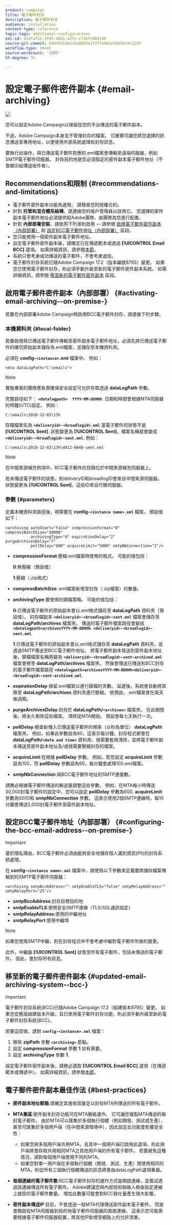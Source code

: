 ```yaml
---
product: campaign
title: 電子郵件封存
description: 電子郵件封存
audience: installation
content-type: reference
topic-tags: additional-configurations
exl-id: 424faf25-2fd5-40d1-a2fc-c715fc0b8190
source-git-commit: bd9f035db1cbad883e1f27fe901e34dfbc9c1229
workflow-type: tm+mt
source-wordcount: '1305'
ht-degree: 3%

---
```


# 設定電子郵件密件副本 {#email-archiving}

![](../../assets/v7-only.svg)

您可以設定Adobe Campaign以保留從您的平台傳送的電子郵件副本。

不過，Adobe Campaign本身並不管理封存的檔案。 它確實可讓您將您選擇的訊息傳送至專用地址，以便使用外部系統處理和封存訊息。

要執行此操作，與已傳送電子郵件對應的.eml檔案會傳輸至遠端伺服器，例如SMTP電子郵件伺服器。 封存目的地是您必須指定的密件副本電子郵件地址（不會顯示給傳送收件者）。

## Recommendations和限制 {#recommendations-and-limitations}

* 電子郵件密件副本功能為選用。 請檢查您的授權合約。
* 針對 **托管和混合體系結構**，請連絡您的帳戶管理員以啟用它。 您選擇的密件副本電子郵件地址必須提供給Adobe團隊，由團隊為您進行配置。
* 針對 **內部部署安裝**，請依照下列准則啟用 — 請參閱 [啟用電子郵件密件副本（內部部署）](#activating-email-archiving--on-premise-) 和 [設定BCC電子郵件地址（內部部署）](#configuring-the-bcc-email-address--on-premise-) 區段。
* 您只能使用一個密件副本電子郵件地址。
* 設定電子郵件密件副本後，請確定已在傳遞範本或透過 **[!UICONTROL Email BCC]** 選項。 如需詳細資訊，請參閱[本節](../../delivery/using/sending-messages.md#archiving-emails)。
* 系統只會考慮成功傳送的電子郵件，不會考慮退信。
* 電子郵件封存系統已隨Adobe Campaign 17.2（版本編號8795）變更。 如果您已使用電子郵件封存，則必須手動升級至新的電子郵件密件副本系統。 如需詳細資訊，請參閱 [移至新的電子郵件密件副本](#updated-email-archiving-system--bcc-) 區段。

## 啟用電子郵件密件副本（內部部署） {#activating-email-archiving--on-premise-}

若要在內部部署Adobe Campaign時啟用BCC電子郵件封存，請遵循下列步驟。

### 本機資料夾 {#local-folder}

若要啟用將已傳送電子郵件傳輸至密件副本電子郵件地址，必須先將已傳送電子郵件的確切原始副本儲存為.eml檔案，並儲存至本機資料夾。

必須在 **config-`<instance>`.xml** 檔案中。 例如：

```
<mta dataLogPath="C:\emails">
```

>[!NOTE]
>
>實施專案的團隊應負責確保安全設定可允許存取透過 **dataLogPath** 參數。

完整路徑如下： **`<datalogpath>  YYYY-MM-DDHHh`**. 日期和時間會根據MTA伺服器的時鐘(UTC)設定。 例如：

```
C:\emails\2018-12-02\13h
```

存檔檔案名為 **`<deliveryid>-<broadlogid>.eml`** 當電子郵件的狀態不是 **[!UICONTROL Sent]**. 狀態變更為 **[!UICONTROL Sent]**，檔案名稱就會變成 **`<deliveryid>-<broadlogid>-sent.eml`**. 例如：

```
C:\emails\2018-12-02\13h\4012-8040-sent.eml
```

>[!NOTE]
>
>在中間來源補充例項中，BCC電子郵件的目錄位於中間來源補充伺服器上。
>
>若未傳送電子郵件的狀態，則deliveryID和broadlogID會來自中間來源伺服器。 狀態變更為 **[!UICONTROL Sent]**，這些ID來自行銷伺服器。

### 參數 {#parameters}

定義本機資料夾路徑後，視需要在 **config-`<instance name>.xml`** 檔案。 預設值如下：

```
<archiving autoStart="false" compressionFormat="0" compressBatchSize="10000"
           archivingType="0" expirationDelay="2" purgeArchivesDelay="7"
           pollDelay="600" acquireLimit="5000" smtpNbConnection="2"/>
```

* **compressionFormat**:壓縮.eml檔案時使用的格式。 可能的值包括：

   **0**:無壓縮（預設值）

   **1**:壓縮（.zip格式）

* **compressBatchSize**:.eml檔案新增至封存（.zip檔案）的數量。
* **archivingType**:要使用的歸檔策略。 可能的值包括：

   **0**:已傳送電子郵件的原始副本會以.eml格式儲存至 **dataLogPath** 資料夾（預設值）。 的存檔副本 **`<deliveryid>-<broadlogid>-sent.eml`** 檔案會儲存至 **dataLogPath/archives** 檔案夾。 傳送的電子郵件檔案路徑會變成 **`<datalogpath>archivesYYYY-MM-DDHHh <deliveryid>-<broadlogid>-sent.eml`**.

   **1**:已傳送電子郵件的原始副本會以.eml格式儲存至 **dataLogPath** 資料夾，並透過SMTP傳送至BCC電子郵件地址。 將電子郵件副本發送到密件副本地址後，歸檔檔案名稱將變為 **`<deliveryid>-<broadlogid>-sent-archived.eml`** 檔案會移至 **dataLogPath/archives** 檔案夾。 然後會傳送已傳送和BCC封存的電子郵件檔案路徑 **`<datalogpath>archivesYYYY-MM-DDHHh<deliveryid>- <broadlogid>-sent-archived.eml`**.

* **expirationDelay**:保留.eml檔案以進行歸檔的天數。 延遲後，系統會自動將其移至 **dataLogPath/archives** 資料夾進行壓縮。 依預設，.eml檔案會在兩天後過期。
* **purgeArchivesDelay**:封存於 **dataLogPath/`<archives>`** 檔案夾。 在此期間後，將永久刪除這些檔案。 清除從MTA開始。 預設會每七天執行一次。
* **pollDelay**:檢查新傳入已傳送電子郵件的頻率（以秒為單位） **dataLogPath** 檔案夾。 例如，如果此參數設為60，這表示每分鐘，封存程式都會在 **dataLogPath/`<date and time>`** 資料夾、視需要套用清除，並將電子郵件副本傳送至密件副本地址及/或視需要壓縮封存的檔案。
* **acquireLimit**:在根據 **pollDelay** 參數。 例如，若您設定 **acquireLimit** 參數設為100，而 **pollDelay** 參數設為60，每分鐘會處理100.eml檔案。
* **smtpNbConnection**:與BCC電子郵件地址的SMTP連接數。

請務必根據電子郵件傳送的輸送量調整這些參數。 例如，在MTA每小時傳送30,000封電子郵件的設定中，您可以設定 **pollDelay** 參數為600, **acquireLimit** 參數為5000和 **smtpNbConnection** 參數。 這表示使用2個SMTP連線時，每10分鐘會傳送5,000封電子郵件至密件副本地址。

## 設定BCC電子郵件地址（內部部署） {#configuring-the-bcc-email-address--on-premise-}

>[!IMPORTANT]
>
>基於隱私理由，BCC電子郵件必須由能夠安全地儲存個人識別資訊(PII)的封存系統處理。

在 **config-`<instance name>.xml`** 檔案中，請使用以下參數來定義要將儲存檔案傳輸到的SMTP電子郵件伺服器：

```
<archiving smtpBccAddress="" smtpEnableTLS="false" smtpRelayAddress="" smtpRelayPort="25"/>
```

* **smtpBccAddress**:封存目標目的地
* **smtpEnableTLS**:使用安全SMTP連線（TLS/SSL通訊協定）
* **smtpRelayAddress**:使用的中繼地址
* **smtpRelayPort**:使用中繼埠

>[!NOTE]
>
>如果您使用SMTP中繼，則在封存程式中不會考慮中繼對電子郵件所做的變更。
>
>此外，中繼器 **[!UICONTROL Sent]** 狀態至所有電子郵件，包括未傳送的電子郵件。 因此，會封存所有訊息。

## 移至新的電子郵件密件副本 {#updated-email-archiving-system--bcc-}

>[!IMPORTANT]
>
>電子郵件封存系統(BCC)已隨Adobe Campaign 17.2（組建版本8795）變更。 如果您從舊版組建版本升級，且已使用電子郵件封存功能，則必須手動升級至新的電子郵件封存系統(BCC)。

若要這麼做，請對 **`config-<instance>.xml`** 檔案：

1. 移除 **zipPath** 參數 **`<archiving>`** 節點。
1. 設定 **compressionFormat** 參數 **1** 如有需要。
1. 設定 **archivingType** 參數 **1**.

設定電子郵件密件副本後，請務必選取 **[!UICONTROL Email BCC]** 選項（在傳遞範本或傳遞中）。 如需詳細資訊，請參閱[本節](../../delivery/using/sending-messages.md#archiving-emails)。

## 電子郵件密件副本最佳作法 {#best-practices}

* **密件副本地址郵箱**:請確定其接收容量足以封存MTA所傳送的所有電子郵件。
* **MTA集區**:密件副本封存功能可在MTA層級運作。 它可讓您複製MTA傳送的每封電子郵件。 由於MTA可以匯集於多個執行個體（例如開發、測試或生產），甚至可匯集於多個用戶端（在中間來源環境中），因此設定此功能會影響安全性：

   * 如果您與多個用戶端共用MTA，且其中一個用戶端已啟用此選項，則此用戶端將會存取共用相同MTA之其他用戶端的所有電子郵件。 若要避免這種情況，請對每個用戶端使用不同的MTA。
   * 如果您對單一用戶端在多個執行個體（開發、測試、生產）間使用相同的MTA，則從所有三個執行個體傳送的訊息將會由dataLogPath選項重複。

* **每個連線的電子郵件數**:BCC電子郵件封存的運作方式是開啟連線，並嘗試透過該連線傳送所有電子郵件。 Adobe建議您與內部技術聯絡人檢查指定連線上接受的電子郵件數量。 增加此數量可能會對BCC吞吐量產生很大影響。
* **密件副本傳送IP**:目前，不會透過一般MTA代理傳送密件副本電子郵件。 而是會開啟從MTA伺服器到目的地電子郵件伺服器的直接連線。 這表示您可能需要根據電子郵件伺服器配置，將其他IP新增至網路上的允許清單。

<!--## Email BCC with Enhanced MTA {#email-bcc-with-enhanced-mta}

For **hosted and hybrid architectures**, if you have the latest instance of Adobe Campaign, or if you have upgraded to the Enhanced MTA and using Adobe Campaign 19.2 or later, you can use Email BCC with Enhanced MTA, which is more reliable, efficient, and has lower latency.

### Activating Email BCC with Enhanced MTA

To activate this feature, you must contact your account executive to communicate the BCC email address to be used for archiving.

>[!NOTE]
>
>If you were already using BCC email archiving, you can provide the same address as you were using before or use a new one. If you keep the same, you still have to contact your account executive to set it up for you.

### Specificities and recommendations

Email BCC with Enhanced MTA is not activated at the delivery level: once this feature is enabled, **all sent deliveries** are sent to the BCC email address. There is no need to select the **[!UICONTROL Email BCC]** option in the delivery template or in the delivery.

If you were already using BCC and if you keep the same address, you could see a significant increase in the volumes sent to the BCC address.

Consequently, make sure:
* The BCC address has enough reception capacity to archive all the emails that are sent.
* You have the required MTA infrastructure capacity to receive 100% of your email volume delivered to a single address.

### Limitations

* Email BCC with Enhanced MTA delivers to the BCC email address before delivering to the recipients, which can result in BCC messages being sent even though the original deliveries may have bounced. For more on bounces, see [Understanding delivery failures](../../delivery/using/understanding-delivery-failures.md).

* There is no reporting available on the delivery status of the emails sent to the BCC email address.-->